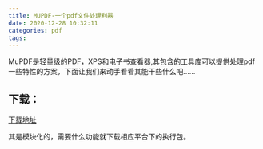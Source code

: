 ```yaml
---
title: MUPDF-一个pdf文件处理利器
date: 2020-12-28 10:32:11
categories: pdf
tags:
---
```


MuPDF是轻量级的PDF，XPS和电子书查看器,其包含的工具库可以提供处理pdf一些特性的方案，下面让我们来动手看看其能干些什么吧……

## 下载：

[下载地址](https://www.mupdf.com/downloads/index.html)

其是模块化的，需要什么功能就下载相应平台下的执行包。




